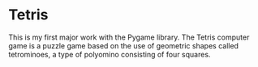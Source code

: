 # Tetris
 This is my first major work with the Pygame library. The Tetris computer game is a puzzle game based on the use of geometric shapes called tetrominoes, a type of polyomino consisting of four squares.

